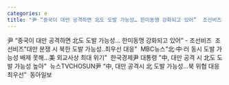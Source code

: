 ```yaml
---
categories: e
title: "尹 “중국이 대만 공격하면 北도 도발 가능성… 한미동맹 강화되고 있어”  조선비즈  조선비즈"
---
```

尹 “중국이 대만 공격하면 北도 도발 가능성… 한미동맹 강화되고 있어” - 조선비즈&nbsp;&nbsp;조선비즈"대만 분쟁 시 북한 도발 가능성‥최우선 대응"&nbsp;&nbsp;MBC뉴스"北·中·러 동시 도발 가능성 배제 못해…美 외교사상 최대 위기"&nbsp;&nbsp;한국경제尹 대통령 "中, 대만 공격 시 北도 도발 가능성 높아"&nbsp;&nbsp;뉴스TVCHOSUN尹 “中, 대만 공격시 北 도발 가능성…북 위협 대응 최우선”&nbsp;&nbsp;동아일보